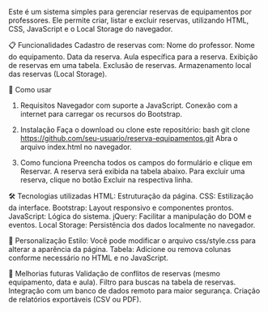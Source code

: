 
Este é um sistema simples para gerenciar reservas de equipamentos por professores. Ele permite criar, listar e excluir reservas, utilizando HTML, CSS, JavaScript e o Local Storage do navegador.

📋 Funcionalidades
Cadastro de reservas com:
Nome do professor.
Nome do equipamento.
Data da reserva.
Aula específica para a reserva.
Exibição de reservas em uma tabela.
Exclusão de reservas.
Armazenamento local das reservas (Local Storage).

🚀 Como usar
1. Requisitos
Navegador com suporte a JavaScript.
Conexão com a internet para carregar os recursos do Bootstrap.

2. Instalação
Faça o download ou clone este repositório:
bash
git clone https://github.com/seu-usuario/reserva-equipamentos.git
Abra o arquivo index.html no navegador.

3. Como funciona
Preencha todos os campos do formulário e clique em Reservar.
A reserva será exibida na tabela abaixo.
Para excluir uma reserva, clique no botão Excluir na respectiva linha.

🛠 Tecnologias utilizadas
HTML: Estruturação da página.
CSS: Estilização da interface.
Bootstrap: Layout responsivo e componentes prontos.
JavaScript: Lógica do sistema.
jQuery: Facilitar a manipulação do DOM e eventos.
Local Storage: Persistência dos dados localmente no navegador.

🎨 Personalização
Estilo: Você pode modificar o arquivo css/style.css para alterar a aparência da página.
Tabela: Adicione ou remova colunas conforme necessário no HTML e no JavaScript.

📂 Melhorias futuras
Validação de conflitos de reservas (mesmo equipamento, data e aula).
Filtro para buscas na tabela de reservas.
Integração com um banco de dados remoto para maior segurança.
Criação de relatórios exportáveis (CSV ou PDF).

